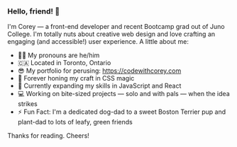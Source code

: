 ### Hello, friend! 👋

I'm Corey — a front-end developer and recent Bootcamp grad out of Juno College. I'm totally nuts about creative web design and love crafting an engaging (and accessible!) user experience. A little about me:

- 🙋‍♂️ My pronouns are he/him
- 🇨🇦 Located in Toronto, Ontario
- 😎 My portfolio for perusing: https://codewithcorey.com
- 🎨 Forever honing my craft in CSS magic
- 🌱 Currently expanding my skills in JavaScript and React
- 💻 Working on bite-sized projects — solo and with pals — when the idea strikes
- ⚡️ Fun Fact: I'm a dedicated dog-dad to a sweet Boston Terrier pup and plant-dad to lots of leafy, green friends

Thanks for reading. Cheers!
